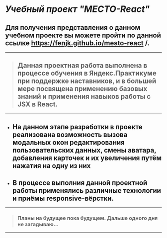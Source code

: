 # **_Учебный проект "МЕСТО-React"_**

## Для получения представления о данном учебном проекте вы можете пройти по данной ссылке https://fenjk.github.io/mesto-react /.

___

> ## Данная проектная работа выполнена в процессе обучения в Яндекс.Практикуме при поддержке наставников, и в большей мере посвящена применению базовых знаний и применения навыков работы с JSX в React.

___

+ ## **На данном этапе разработки в проекте реализована возможность вызова модальных окон редактирования пользовательских данных, смены аватара, добавления карточек и их увеличения путём нажатия на одну из них**

+ ## **В процессе выполния данной проектной работы применялись различные технологии и приёмы responsive-вёрстки.**

___

> ### Планы на будущее пока будущем. Дальше одного дня не загадываю...

___
